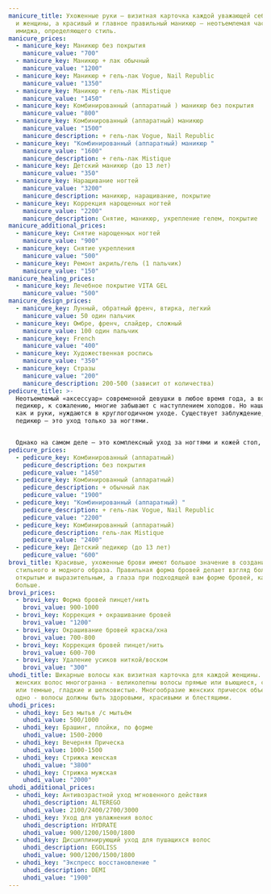 ```yaml
---
manicure_title: Ухоженные руки – визитная карточка каждой уважающей себя девушки
  и женщины, а красивый и главное правильный маникюр – неотъемлемая часть
  имиджа, определяющего стиль.
manicure_prices:
  - manicure_key: Маникюр без покрытия
    manicure_value: "700"
  - manicure_key: Маникюр + лак обычный
    manicure_value: "1200"
  - manicure_key: Маникюр + гель-лак Vogue, Nail Republic
    manicure_value: "1350"
  - manicure_key: Маникюр + гель-лак Mistique
    manicure_value: "1450"
  - manicure_key: Комбинированный (аппаратный ) маникюр без покрытия
    manicure_value: "800"
  - manicure_key: Комбинированный (аппаратный) маникюр
    manicure_value: "1500"
    manicure_description: + гель-лак Vogue, Nail Republic
  - manicure_key: "Комбинированный (аппаратный) маникюр "
    manicure_value: "1600"
    manicure_description: + гель-лак Mistique
  - manicure_key: Детский маникюр (до 13 лет)
    manicure_value: "350"
  - manicure_key: Наращивание ногтей
    manicure_value: "3200"
    manicure_description: маникюр, наращивание, покрытие
  - manicure_key: Коррекция нарощенных ногтей
    manicure_value: "2200"
    manicure_description: Снятие, маникюр, укрепление гелем, покрытие
manicure_additional_prices:
  - manicure_key: Снятие нарощенных ногтей
    manicure_value: "900"
  - manicure_key: Снятие укрепления
    manicure_value: "500"
  - manicure_key: Ремонт акриль/гель (1 пальчик)
    manicure_value: "150"
manicure_healing_prices:
  - manicure_key: Лечебное покрытие VITA GEL
    manicure_value: "500"
manicure_design_prices:
  - manicure_key: Лунный, обратный френч, втирка, легкий
    manicure_value: 50 один пальчик
  - manicure_key: Омбре, френч, слайдер, сложный
    manicure_value: 100 один пальчик
  - manicure_key: French
    manicure_value: "400"
  - manicure_key: Художественная роспись
    manicure_value: "350"
  - manicure_key: Стразы
    manicure_value: "200"
    manicure_description: 200-500 (зависит от количества)
pedicure_title: >-
  Неотъемлемый «аксессуар» современной девушки в любое время года, а вот про
  педикюр, к сожалению, многие забывают с наступлением холодов. Но наши ноги,
  как и руки, нуждаются в круглогодичном уходе. Существует заблуждение, что
  педикюр — это уход только за ногтями.


  Однако на самом деле — это комплексный уход за ногтями и кожей стоп, включающий в себя удаление огрубевших частиц, мозолей, натоптышей и коррекцию формы ногтей. Кроме того, педикюр способен решить не только эстетические проблемы, но и медицинские: неприятный запах, грибок, глубокие трещины и вросшие ногти могут исчезнуть, если вы будете посещать нашего мастера хотя бы раз в месяц.
pedicure_prices:
  - pedicure_key: Комбинированный (аппаратный)
    pedicure_description: без покрытия
    pedicure_value: "1450"
  - pedicure_key: Комбинированный (аппаратный)
    pedicure_description: + обычный лак
    pedicure_value: "1900"
  - pedicure_key: "Комбинированный (аппаратный) "
    pedicure_description: + гель-лак Vogue, Nail Republic
    pedicure_value: "2200"
  - pedicure_key: Комбинированный (аппаратный)
    pedicure_description: гель-лак Mistique
    pedicure_value: "2400"
  - pedicure_key: Детский педикюр (до 13 лет)
    pedicure_value: "600"
brovi_title: Красивые, ухоженные брови имеют большое значение в создании
  стильного и модного образа. Правильная форма бровей делает взгляд более
  открытым и выразительным, а глаза при подходящей вам форме бровей, кажутся
  больше.
brovi_prices:
  - brovi_key: Форма бровей пинцет/нить
    brovi_value: 900-1000
  - brovi_key: Коррекция + окрашивание бровей
    brovi_value: "1200"
  - brovi_key: Окрашивание бровей краска/хна
    brovi_value: 700-800
  - brovi_key: Коррекция бровей пинцет/нить
    brovi_value: 600-700
  - brovi_key: Удаление усиков ниткой/воском
    brovi_value: "300"
uhodi_title: Шикарные волосы как визитная карточка для каждой женщины. Красота
  женских волос многогранна - великолепны волосы прямые или вьющиеся, светлые
  или темные, гладкие и шелковистые. Многообразие женских причесок объединяет
  одно - волосы должны быть здоровыми, красивыми и блестящими.
uhodi_prices:
  - uhodi_key: Без мытья /с мытьём
    uhodi_value: 500/1000
  - uhodi_key: Брашинг, плойки, по форме
    uhodi_value: 1500-2000
  - uhodi_key: Вечерняя Прическа
    uhodi_value: 1000-1500
  - uhodi_key: Стрижка женская
    uhodi_value: "3800"
  - uhodi_key: Стрижка мужская
    uhodi_value: "2000"
uhodi_additional_prices:
  - uhodi_key: Антивозрастной уход мгновенного действия
    uhodi_description: ALTEREGO
    uhodi_value: 2100/2400/2700/3000
  - uhodi_key: Уход для увлажнения волос
    uhodi_description: HYDRATE
    uhodi_value: 900/1200/1500/1800
  - uhodi_key: Дисциплинирующий уход для пушащихся волос
    uhodi_description: EGOLISS
    uhodi_value: 900/1200/1500/1800
  - uhodi_key: "Экспресс восстановление "
    uhodi_description: DEMI
    uhodi_value: "1900"
---
```

